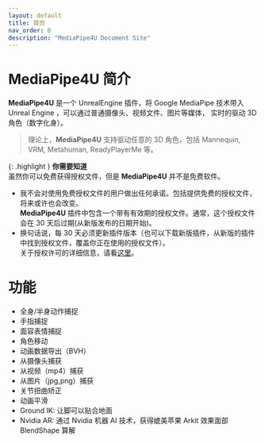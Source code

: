 ```yaml
---
layout: default
title: 首页
nav_order: 0
description: "MediaPipe4U Document Site"
---
```


# MediaPipe4U 简介

**MediaPipe4U** 是一个 UnrealEngine 插件，将 Google MediaPipe 技术带入 Unreal Engine ，可以通过普通摄像头、视频文件、图片等媒体，
实时的驱动 3D 角色（数字化身）。
> 理论上，**MediaPipe4U** 支持驱动任意的 3D 角色，包括 Mannequin, VRM, Metahuman, ReadyPlayerMe 等。

{: .highlight }
**你需要知道**   
虽然你可以免费获得授权文件，但是 **MediaPipe4U** 并不是免费软件。   
- 我不会对使用免费授权文件的用户做出任何承诺。包括提供免费的授权文件，将来或许也会改变。   
**MediaPipe4U** 插件中包含一个带有有效期的授权文件。通常，这个授权文件会在 30 天后过期(从新版发布的日期开始)。    
- 换句话说，每 30 天必须更新插件版本（也可以下载新版插件，从新版的插件中找到授权文件，覆盖你正在使用的授权文件）。        
关于授权许可的详细信息，请看[这里](./licensing)。


# 功能

- 全身/半身动作捕捉
- 手指捕捉
- 面容表情捕捉
- 角色移动
- 动画数据导出（BVH）
- 从摄像头捕获
- 从视频（mp4）捕获
- 从图片（jpg,png）捕获
- 关节扭曲矫正
- 动画平滑
- Ground IK: 让脚可以贴合地面
- Nvidia AR: 通过 Nvidia 机器 AI 技术，获得媲美苹果 Arkit 效果面部 BlendShape 算解


